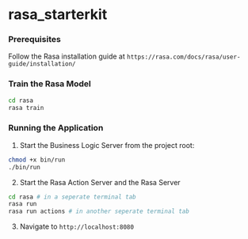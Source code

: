 # rasa_starterkit

### Prerequisites
Follow the Rasa installation guide at ```https://rasa.com/docs/rasa/user-guide/installation/```


### Train the Rasa Model
```bash
cd rasa
rasa train 
```

### Running the Application

1. Start the Business Logic Server
from the project root:
```bash
chmod +x bin/run 
./bin/run
```

2. Start the Rasa Action Server and the Rasa Server
```bash
cd rasa # in a seperate terminal tab
rasa run 
rasa run actions # in another seperate terminal tab
```

3. Navigate to ```http://localhost:8080```
